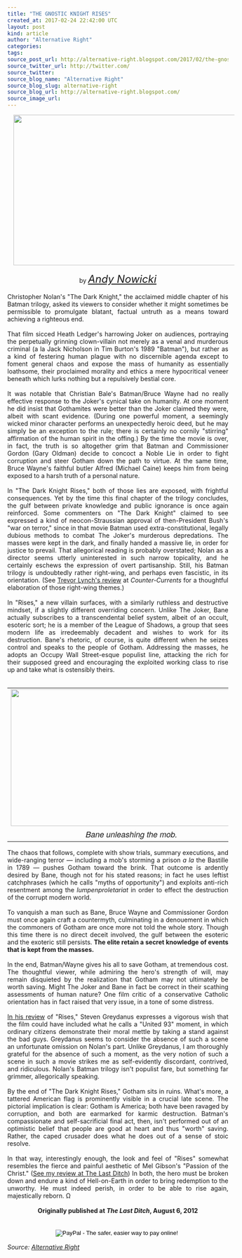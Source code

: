 ```yaml
---
title: "THE GNOSTIC KNIGHT RISES"
created_at: 2017-02-24 22:42:00 UTC
layout: post
kind: article
author: "Alternative Right"
categories: 
tags: 
source_post_url: http://alternative-right.blogspot.com/2017/02/the-gnostic-knight-rises.html
source_twitter_url: http://twitter.com/
source_twitter: 
source_blog_name: "Alternative Right"
source_blog_slug: alternative-right
source_blog_url: http://alternative-right.blogspot.com/
source_image_url: 
---
```

<div style="text-align: center;"><div class="separator" style="clear: both; text-align: center;"><a href="https://1.bp.blogspot.com/-5845M24MJe4/WLCyjsLNjeI/AAAAAAAACjM/VHBMfZ08vscPug5b0K4zx8CXsOAFNOCpwCLcB/s1600/Bane%2Bn%2BBat.jpg" imageanchor="1" style="margin-left: 1em; margin-right: 1em;"><img border="0" height="343" src="https://1.bp.blogspot.com/-5845M24MJe4/WLCyjsLNjeI/AAAAAAAACjM/VHBMfZ08vscPug5b0K4zx8CXsOAFNOCpwCLcB/s400/Bane%2Bn%2BBat.jpg" width="550" /></a></div><br />by <i><span style="font-size: x-large;"><a href="http://alternative-right.blogspot.com/search/label/Andy%20Nowicki" target="_blank">Andy Nowicki</a></span></i></div><br /><div style="text-align: justify;">Christopher Nolan's "The Dark Knight," the acclaimed middle chapter of his Batman trilogy, asked its viewers to consider whether it might sometimes be permissible to promulgate blatant, factual untruth as a means toward achieving a righteous end. <br /><br />That film sicced Heath Ledger's harrowing Joker on audiences, portraying the perpetually grinning clown-villain not merely as a venal and murderous criminal (a la Jack Nicholson in Tim Burton's 1989 "Batman"), but rather as a kind of festering human plague with no discernible agenda except to foment general chaos and expose the mass of humanity as essentially loathsome, their proclaimed morality and ethics a mere hypocritical veneer beneath which lurks nothing but a repulsively bestial core.<br /><br /><a name='more'></a>It was notable that Christian Bale's Batman/Bruce Wayne had no really effective response to the Joker's cynical take on humanity. At one moment he did insist that Gothamites were better than the Joker claimed they were, albeit with scant evidence. (During one powerful moment, a seemingly wicked minor character performs an unexpectedly heroic deed, but he may simply be an exception to the rule; there is certainly no cornily "stirring" affirmation of the human spirit in the offing.) By the time the movie is over, in fact, the truth is so altogether grim that Batman and Commissioner Gordon (Gary Oldman) decide to concoct a Noble Lie in order to fight corruption and steer Gotham down the path to virtue. At the same time, Bruce Wayne's faithful butler Alfred (Michael Caine) keeps him from being exposed to a harsh truth of a personal nature.<br /><br />In "The Dark Knight Rises," both of those lies are exposed, with frightful consequences. Yet by the time this final chapter of the trilogy concludes, the gulf between private knowledge and public ignorance is once again reinforced. Some commenters on "The Dark Knight" claimed to see expressed a kind of neocon-Straussian approval of then-President Bush's "war on terror," since in that movie Batman used extra-constitutional, legally dubious methods to combat The Joker's murderous depredations. The masses were kept in the dark, and finally handed a massive lie, in order for justice to prevail. That allegorical reading is probably overstated; Nolan as a director seems utterly uninterested in such narrow topicality, and he certainly eschews the expression of overt partisanship. Still, his Batman trilogy is undoubtedly rather right-wing, and perhaps even fascistic, in its orientation. (See <a href="http://www.counter-currents.com/2012/07/the-dark-knight-rises/" target="_blank">Trevor Lynch's review</a> at <i>Counter-Currents</i> for a thoughtful elaboration of those right-wing themes.)<br /><br />In "Rises," a new villain surfaces, with a similarly ruthless and destructive mindset, if a slightly different overriding concern. Unlike The Joker, Bane actually subscribes to a transcendental belief system, albeit of an occult, esoteric sort; he is a member of the League of Shadows, a group that sees modern life as irredeemably decadent and wishes to work for its destruction. Bane's rhetoric, of course, is quite different when he seizes control and speaks to the people of Gotham. Addressing the masses, he adopts an Occupy Wall Street-esque populist line, attacking the rich for their supposed greed and encouraging the exploited working class to rise up and take what is ostensibly theirs.<br /><br /><table align="center" cellpadding="0" cellspacing="0" class="tr-caption-container" style="margin-left: auto; margin-right: auto; text-align: center;"><tbody><tr><td style="text-align: center;"><a href="https://4.bp.blogspot.com/-zTrung7flas/WLCz-0CguEI/AAAAAAAACjY/knX3-9_Y0T0UOsrxISpRp2klYLRbAGpzwCLcB/s1600/dark-knight-rises1.jpg" imageanchor="1" style="margin-left: auto; margin-right: auto;"><img border="0" height="312" src="https://4.bp.blogspot.com/-zTrung7flas/WLCz-0CguEI/AAAAAAAACjY/knX3-9_Y0T0UOsrxISpRp2klYLRbAGpzwCLcB/s400/dark-knight-rises1.jpg" width="550" /></a></td></tr><tr><td class="tr-caption" style="text-align: center;"><span style="font-family: &quot;helvetica neue&quot; , &quot;arial&quot; , &quot;helvetica&quot; , sans-serif; font-size: large;"><i>Bane unleashing the mob.</i></span></td></tr></tbody></table>The chaos that follows, complete with show trials, summary executions, and wide-ranging terror — including a mob's storming a prison <i>a la</i> the Bastille in 1789 — pushes Gotham toward the brink. That outcome is ardently desired by Bane, though not for his stated reasons; in fact he uses leftist catchphrases (which he calls "myths of opportunity") and exploits anti-rich resentment among the <i>lumpenproletariat</i> in order to effect the destruction of the corrupt modern world.<br /><br />To vanquish a man such as Bane, Bruce Wayne and Commissioner Gordon must once again craft a countermyth, culminating in a denouement in which the commoners of Gotham are once more not told the whole story. Though this time there is no direct deceit involved, the gulf between the esoteric and the exoteric still persists. <b>The elite retain a secret knowledge of events that is kept from the masses.</b><br /><br />In the end, Batman/Wayne gives his all to save Gotham, at tremendous cost. The thoughtful viewer, while admiring the hero's strength of will, may remain disquieted by the realization that Gotham may not ultimately be worth saving. Might The Joker and Bane in fact be correct in their scathing assessments of human nature? One film critic of a conservative Catholic orientation has in fact raised that very issue, in a tone of some distress.<br /><br /><a href="http://www.ncregister.com/daily-news/sdg-reviews-the-dark-knight-rises" target="_blank">In his review</a> of "Rises," Steven Greydanus expresses a vigorous wish that the film could have included what he calls a "United 93" moment, in which ordinary citizens demonstrate their moral mettle by taking a stand against the bad guys. Greydanus seems to consider the absence of such a scene an unfortunate omission on Nolan's part. Unlike Greydanus, I am thoroughly grateful for the absence of such a moment, as the very notion of such a scene in such a movie strikes me as self-evidently discordant, contrived, and ridiculous. Nolan's Batman trilogy isn't populist fare, but something far grimmer, allegorically speaking.<br /><br />By the end of "The Dark Knight Rises," Gotham sits in ruins. What's more, a tattered American flag is prominently visible in a crucial late scene. The pictorial implication is clear: Gotham is America; both have been ravaged by corruption, and both are earmarked for karmic destruction. Batman's compassionate and self-sacrificial final act, then, isn't performed out of an optimistic belief that people are good at heart and thus "worth" saving. Rather, the caped crusader does what he does out of a sense of stoic resolve.<br /><br />In that way, interestingly enough, the look and feel of "Rises" somewhat resembles the fierce and painful aesthetic of Mel Gibson's "Passion of the Christ." (<a href="http://www.thornwalker.com/ditch/nowicki_passion.htm" target="_blank">See my review at The Last Ditch</a>) In both, the hero must be broken down and endure a kind of Hell-on-Earth in order to bring redemption to the unworthy. He must indeed perish, in order to be able to rise again, majestically reborn. Ω<br /><br /><div style="text-align: center;"><b>Originally published at <i>The Last Ditch</i>, August 6, 2012</b></div><br /><br /><form action="https://www.paypal.com/cgi-bin/webscr" method="post" style="text-align: justify;" target="_top"><div style="text-align: center;"><i><span style="font-family: inherit;"><span style="color: black; font-family: &quot;arial&quot; , &quot;helvetica&quot; , sans-serif; line-height: normal;"><span style="font-family: inherit;"><input alt="PayPal - The safer, easier way to pay online!" border="0" name="submit" src="https://www.paypalobjects.com/en_US/i/btn/btn_donateCC_LG.gif" type="image" />&nbsp;<img alt="" border="0" height="1" src="https://www.paypalobjects.com/en_US/i/scr/pixel.gif" width="1" /></span></span></span></i></div></form></div><img src="http://feeds.feedburner.com/~r/blogspot/SBfLZ/~4/Nl6yRgTwFnU" height="1" width="1" alt=""/><div class="">
    <i>Source: <a href="http://alternative-right.blogspot.com/">Alternative Right</a></i>
</div>
